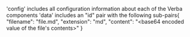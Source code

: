 'config' includes all configuration information about each of the Verba components
'data' includes an "id" pair with the following sub-pairs{
  "filename": "file.md",
  "extension": "md",
  "content": "<base64 encoded value of the file's contents>"
}
